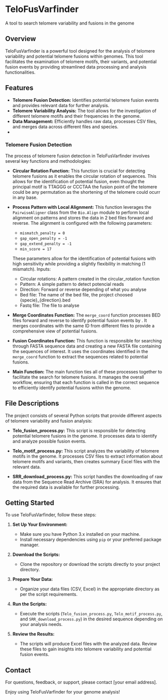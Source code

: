 # TeloFusVarfinder
A tool to search telomere variability and fusions in the genome

## Overview

TeloFusVarfinder is a powerful tool designed for the analysis of telomere variability and potential telomere fusions within genomes. This tool facilitates the examination of telomere motifs, their variants, and potential fusion events by providing streamlined data processing and analysis functionalities.

## Features

- **Telomere Fusion Detection:** Identifies potential telomere fusion events and provides relevant data for further analysis.
- **Telomere Variability Analysis:** The tool allows for the investigation of different telomere motifs and their frequencies in the genome.
- **Data Management:** Efficiently handles raw data, processes CSV files, and merges data across different files and species.
- 
### Telomere Fusion Detection

The process of telomere fusion detection in TeloFusVarfinder involves several key functions and methodologies:

- **Circular Rotation Function:** This function is crucial for detecting telomere fusions as it enables the circular rotation of sequences. This allows for the identification of potential fusion, even thought the principal motif is TTAGGG or CCCTAA the fusion point of the telomere could be any permutation as the shortening of the telomere could ocurr in any base. 

- **Process Pattern with Local Alignment:** This function leverages the `PairwiseAligner` class from the `Bio.Align` module to perform local alignment on patterns and stores the data in 2 bed files forward and reverse. The alignment is configured with the following parameters:
    - `mismatch_penalty = 0`
    - `gap_open_penalty = -1`
    - `gap_extend_penalty = -1`
    - `min_score = 17` 
    
    These parameters allow for the identification of potential fusions with high sensitivity while providing a slightly flexibility in matching (1 mismatch).
  Inputs:
    - Circular rotations: A pattern created in the circular_rotation function
    - Pattern: A simple pattern to detect potencial reads
    - Direction: Forward or reverse depending of what you analyse
    - Bed file: The name of the bed file, the project choosed {specie}_{direction}.bed
    - Fastq file: The file to analyse
      
- **Merge Coordinates Function:** The `merge_coord` function processes BED files forward and reverse to identify potential fusion events by . It merges coordinates with the same ID from different files to provide a comprehensive view of potential fusions.

- **Fusion Coordinates Function:** This function is responsible for searching through FASTA sequence data and creating a new FASTA file containing the sequences of interest. It uses the coordinates identified in the `merge_coord` function to extract the sequences related to potential fusions.

- **Main Function:** The main function ties all of these processes together to facilitate the search for telomere fusions. It manages the overall workflow, ensuring that each function is called in the correct sequence to efficiently identify potential fusions within the genome.

## File Descriptions

The project consists of several Python scripts that provide different aspects of telomere variability and fusion analysis:

- **Telo_fusion_process.py:** This script is responsible for detecting potential telomere fusions in the genome. It processes data to identify and analyze possible fusion events.
  
- **Telo_motif_process.py:** This script analyzes the variability of telomere motifs in the genome. It processes CSV files to extract information about telomere motifs and variants, then creates summary Excel files with the relevant data.
  
- **SRR_download_process.py:** This script handles the downloading of raw data from the Sequence Read Archive (SRA) for analysis. It ensures that the required data is available for further processing.

## Getting Started

To use TeloFusVarfinder, follow these steps:

1. **Set Up Your Environment:**
    - Make sure you have Python 3.x installed on your machine.
    - Install necessary dependencies using `pip` or your preferred package manager.

2. **Download the Scripts:**
    - Clone the repository or download the scripts directly to your project directory.

3. **Prepare Your Data:**
    - Organize your data files (CSV, Excel) in the appropriate directory as per the script requirements.

4. **Run the Scripts:**
    - Execute the scripts (`Telo_fusion_process.py`, `Telo_motif_process.py`, and `SRR_download_process.py`) in the desired sequence depending on your analysis needs.

5. **Review the Results:**
    - The scripts will produce Excel files with the analyzed data. Review these files to gain insights into telomere variability and potential fusion events.

## Contact

For questions, feedback, or support, please contact [your email address].

Enjoy using TeloFusVarfinder for your genome analysis!


